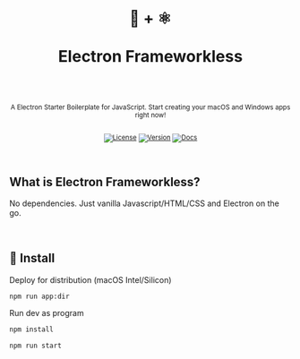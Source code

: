<div align="center">
  <h1>
    <br/>
    🍦 + ⚛️
    <br />
    <br />
    Electron Frameworkless
    <br />
    <br />
  </h1>
  <sup>
    <br />
   A Electron Starter Boilerplate for JavaScript. Start creating your macOS and Windows apps right now!</em>
    <br />
    <br />
    
   [![License](https://img.shields.io/badge/-MIT-red.svg?longCache=true&style=for-the-badge)](https://github.com/morellexf26/electron-frameworkless/blob/main/LICENSE)
   [![Version](https://img.shields.io/github/v/tag/morellexf26/electron-frameworkless?label=%20&style=for-the-badge)](https://github.com/morellexf26/electron-frameworkless/releases)
[![Docs](https://img.shields.io/badge/-Docs-blue.svg?style=for-the-badge)](https://www.electronjs.org)
  </sup>
  <br />
</div>

<br>

## What is Electron Frameworkless?

No dependencies. Just vanilla Javascript/HTML/CSS and Electron on the go.

<br>

## 🚀 Install

Deploy for distribution (macOS Intel/Silicon)

```
npm run app:dir
```

Run dev as program

```bash
npm install

npm run start
```
